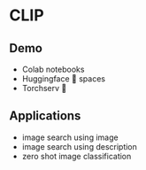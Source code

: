 # CLIP

## Demo
- Colab notebooks
- Huggingface 🤗 spaces
- Torchserv 🥘


## Applications
- image search using image
- image search using description
- zero shot image classification
